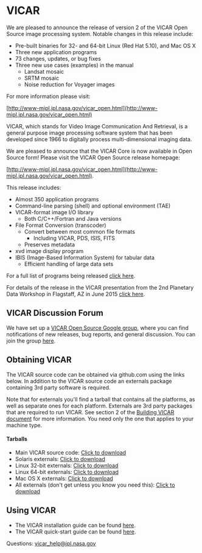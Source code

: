 # VICAR
We are pleased to announce the release of version 2 of the VICAR Open
Source image processing system.  Notable changes in this release include:

* Pre-built binaries for 32- and 64-bit Linux (Red Hat 5.10), and Mac OS X
* Three new application programs
* 73 changes, updates, or bug fixes
* Three new use cases (examples) in the manual
   - Landsat mosaic
   - SRTM mosaic
   - Noise reduction for Voyager images

For more information please visit:

[http://www-mipl.jpl.nasa.gov/vicar_open.html](http://www-mipl.jpl.nasa.gov/vicar_open.html)

VICAR, which stands for Video Image Communication And Retrieval, is a general purpose image processing software system that has been developed since 1966 to digitally process multi-dimensional imaging data.

We are pleased to announce that the VICAR Core is now available in Open
Source form! Please visit the VICAR Open Source release homepage:

[http://www-mipl.jpl.nasa.gov/vicar_open.html](http://www-mipl.jpl.nasa.gov/vicar_open.html).

This release includes:

* Almost 350 application programs
* Command-line parsing (shell) and optional environment (TAE)
* VICAR-format image I/O library
  - Both C/C++/Fortran and Java versions
* File Format Conversion (transcoder)
  - Convert between most common file formats
    - Including VICAR, PDS, ISIS, FITS
  - Preserves metadata
* xvd image display program
* IBIS (Image-Based Information System) for tabular data
  - Efficient handling of large data sets

For a full list of programs being released [click here](vos/docsource/vicar/VICAR_OS_contents_v1.0.pdf).

For details of the release in the VICAR presentation from the 2nd Planetary Data Workshop in Flagstaff, AZ in June 2015 [click here](vos/docsource/vicar/vicar_open_source.pdf).

## VICAR Discussion Forum

We have set up a [VICAR Open Source Google group](https://groups.google.com/forum/#!forum/vicar-open-source/), where you can find notifications of new releases, bug reports, and general discussion. You can join the group [here](https://groups.google.com/forum/#!forum/vicar-open-source/join). 

## Obtaining VICAR

The VICAR source code can be obtained via github.com using the links below. In addition to the VICAR source code an externals package containing 3rd party software is required. 

Note that for externals you'll find a tarball that contains all the platforms, as
well as separate ones for each platform. Externals are 3rd party packages that are required to run VICAR. See section 2 of the [Building VICAR document](vos/docsource/vicar/VICAR_build_2.0.pdf) for more information. You need only the one that
applies to your machine type.

#### Tarballs

* Main VICAR source code:  [Click to download](https://github.com/nasa/VICAR/tarball/master)
* Solaris externals:  [Click to download](http://www-mipl.jpl.nasa.gov/vicar_os/v2.0/vicar_open_ext_sun-solr_2.0.tar.gz)
* Linux 32-bit externals:  [Click to download](http://www-mipl.jpl.nasa.gov/vicar_os/v2.0/vicar_open_ext_x86-linux_2.0.tar.gz)
* Linux 64-bit externals:  [Click to download](http://www-mipl.jpl.nasa.gov/vicar_os/v2.0/vicar_open_ext_x86-64-linx_2.0.tar.gz)
* Mac OS X externals:  [Click to download](http://www-mipl.jpl.nasa.gov/vicar_os/v2.0/vicar_open_ext_x86-macosx_2.0.tar.gz)
* All externals (don't get unless you know you need this): [Click to download](http://www-mipl.jpl.nasa.gov/vicar_os/v2.0/vicar_open_ext_2.0.tar.gz)

## Using VICAR

* The VICAR installation guide can be found [here](vos/docsource/vicar/VICAR_build_2.0.pdf).
* The VICAR quick-start guide can be found [here](vos/docsource/vicar/VICAR_guide_2.0.pdf).


Questions:  vicar_help@jpl.nasa.gov
